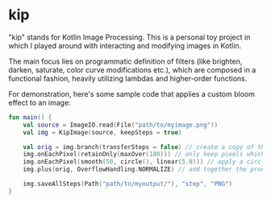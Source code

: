 # kip

"kip" stands for Kotlin Image Processing. This is a personal toy project in which I played around with interacting and modifying images in Kotlin.

The main focus lies on programmatic definition of filters (like brighten, darken, saturate, color curve modifications etc.), which are composed in a
functional fashion, heavily utilizing lambdas and higher-order functions.

For demonstration, here's some sample code that applies a custom bloom effect to an image:

```kotlin
fun main() {
    val source = ImageIO.read(File("path/to/myimage.png"))
    val img = KipImage(source, keepSteps = true)

    val orig = img.branch(transferSteps = false) // create a copy of the original
    img.onEachPixel(retainOnly(maxOver(180))) // only keep pixels which maximum color value is over 180
    img.onEachPixel(smooth(50, circle(), linear(5.0))) // apply a circle blur with a radius of 50 and a linear falloff
    img.plus(orig, OverflowHandling.NORMALIZE) // add together the processed image with the original, normalizing on overflow

    img.saveAllSteps(Path("path/to/myoutput/"), "step", "PNG")
}
```